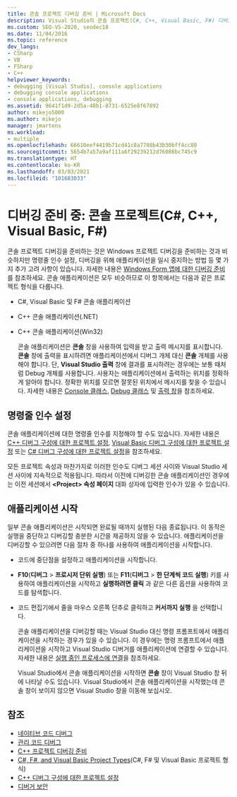 ```yaml
---
title: 콘솔 프로젝트 디버깅 준비 | Microsoft Docs
description: Visual Studio의 콘솔 프로젝트(C#, C++, Visual Basic, F#) 디버그 준비에 대한 정보를 가져옵니다.
ms.custom: SEO-VS-2020, seodec18
ms.date: 11/04/2016
ms.topic: reference
dev_langs:
- CSharp
- VB
- FSharp
- C++
helpviewer_keywords:
- debugging [Visual Studio], console applications
- debugging console applications
- console applications, debugging
ms.assetid: 9641f1d9-2d5a-48b1-8731-6525e8f67892
author: mikejo5000
ms.author: mikejo
manager: jmartens
ms.workload:
- multiple
ms.openlocfilehash: 66610eef4419b71cd41c8a7708b43b30bff4cc80
ms.sourcegitcommit: 5654b7a57a9af111a6f29239212d76086bc745c9
ms.translationtype: HT
ms.contentlocale: ko-KR
ms.lasthandoff: 03/03/2021
ms.locfileid: "101683033"
---
```

# <a name="debugging-preparation-console-projects-c-c-visual-basic-f"></a>디버깅 준비 중: 콘솔 프로젝트(C#, C++, Visual Basic, F#)

콘솔 프로젝트 디버깅을 준비하는 것은 Windows 프로젝트 디버깅을 준비하는 것과 비슷하지만 명령줄 인수 설정, 디버깅을 위해 애플리케이션을 일시 중지하는 방법 등 몇 가지 추가 고려 사항이 있습니다. 자세한 내용은 [Windows Form 앱에 대한 디버깅 준비](../debugger/debugging-preparation-windows-forms-applications.md)를 참조하세요. 콘솔 애플리케이션은 모두 비슷하므로 이 항목에서는 다음과 같은 프로젝트 형식을 다룹니다.

- C#, Visual Basic 및 F# 콘솔 애플리케이션

- C++ 콘솔 애플리케이션(.NET)

- C++ 콘솔 애플리케이션(Win32)

  콘솔 애플리케이션은 **콘솔** 창을 사용하여 입력을 받고 출력 메시지를 표시합니다. **콘솔** 창에 출력을 표시하려면 애플리케이션에서 디버그 개체 대신 **콘솔** 개체를 사용해야 합니다. 단, **Visual Studio 출력** 창에 결과를 표시하려는 경우에는 보통 때처럼 Debug 개체를 사용합니다. 사용자는 애플리케이션에서 출력하는 위치를 정확하게 알아야 합니다. 정확한 위치를 모르면 잘못된 위치에서 메시지를 찾을 수 있습니다. 자세한 내용은 [Console 클래스](/dotnet/api/system.console), [Debug 클래스](/dotnet/api/system.diagnostics.debug) 및 [출력 창](../ide/reference/output-window.md)을 참조하세요.

## <a name="set-command-line-arguments"></a>명령줄 인수 설정

콘솔 애플리케이션에 대한 명령줄 인수를 지정해야 할 수도 있습니다. 자세한 내용은 [C++ 디버그 구성에 대한 프로젝트 설정](../debugger/project-settings-for-a-cpp-debug-configuration.md), [Visual Basic 디버그 구성에 대한 프로젝트 설정](../debugger/project-settings-for-a-visual-basic-debug-configuration.md) 또는 [C# 디버그 구성에 대한 프로젝트 설정](../debugger/project-settings-for-csharp-debug-configurations.md)을 참조하세요.

모든 프로젝트 속성과 마찬가지로 이러한 인수도 디버그 세션 사이와 Visual Studio 세션 사이에 지속적으로 적용됩니다. 따라서 이전에 디버깅한 콘솔 애플리케이션인 경우에는 이전 세션에서 **\<Project> 속성 페이지** 대화 상자에 입력한 인수가 있을 수 있습니다.

## <a name="start-the-application"></a>애플리케이션 시작

 일부 콘솔 애플리케이션은 시작되면 완료될 때까지 실행된 다음 종료됩니다. 이 동작은 실행을 중단하고 디버깅할 충분한 시간을 제공하지 않을 수 있습니다. 애플리케이션을 디버깅할 수 있으려면 다음 절차 중 하나를 사용하여 애플리케이션을 시작합니다.

- 코드에 중단점을 설정하고 애플리케이션을 시작합니다.

- **F10**(**디버그** > **프로시저 단위 실행**) 또는 **F11**(**디버그** > **한 단계씩 코드 실행**) 키를 사용하여 애플리케이션을 시작하고 **실행하려면 클릭** 과 같은 다른 옵션을 사용하여 코드를 탐색합니다.

- 코드 편집기에서 줄을 마우스 오른쪽 단추로 클릭하고 **커서까지 실행** 을 선택합니다.

  콘솔 애플리케이션을 디버깅할 때는 Visual Studio 대신 명령 프롬프트에서 애플리케이션을 시작하는 경우가 있을 수 있습니다. 이 경우에는 명령 프롬프트에서 애플리케이션을 시작하고 Visual Studio 디버거를 애플리케이션에 연결할 수 있습니다. 자세한 내용은 [실행 중인 프로세스에 연결](../debugger/attach-to-running-processes-with-the-visual-studio-debugger.md)을 참조하세요.

  Visual Studio에서 콘솔 애플리케이션을 시작하면 **콘솔** 창이 Visual Studio 창 뒤에 나타날 수도 있습니다. Visual Studio에서 콘솔 애플리케이션을 시작했는데 콘솔 창이 보이지 않으면 Visual Studio 창을 이동해 보십시오.

## <a name="see-also"></a>참조
- [네이티브 코드 디버그](../debugger/debugging-native-code.md)
- [관리 코드 디버그](../debugger/debugging-managed-code.md)
- [C++ 프로젝트 디버깅 준비](../debugger/debugging-preparation-visual-cpp-project-types.md)
- [C#, F#, and Visual Basic Project Types](../debugger/debugging-preparation-csharp-f-hash-and-visual-basic-project-types.md)(C#, F# 및 Visual Basic 프로젝트 형식)
- [C++ 디버그 구성에 대한 프로젝트 설정](../debugger/project-settings-for-a-cpp-debug-configuration.md)
- [디버거 보안](../debugger/debugger-security.md)